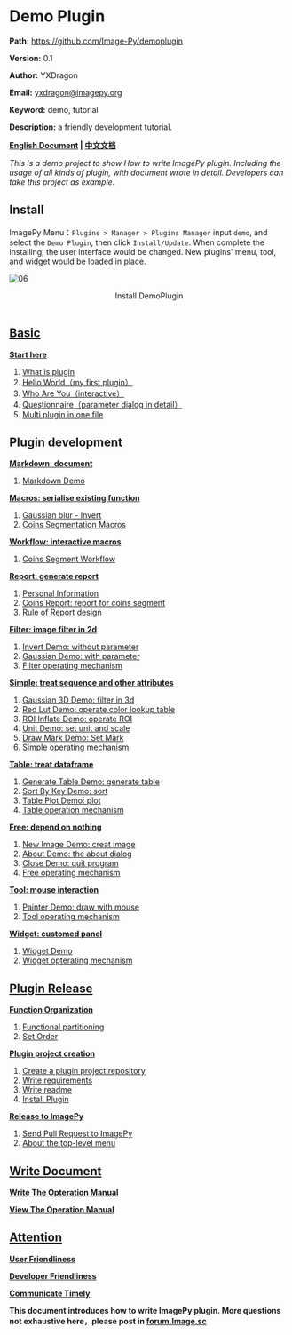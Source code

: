 # Demo Plugin

**Path:** https://github.com/Image-Py/demoplugin

**Version:** 0.1

**Author:** YXDragon

**Email:** yxdragon@imagepy.org

**Keyword:** demo, tutorial

**Description:** a friendly development tutorial.

**[English Document](README.md) | [中文文档](READMECN.md)**

*This is a demo project to show How to write ImagePy plugin. Including the usage of all kinds of plugin, with document wrote in detail. Developers can take this project as example.*



## Install

ImagePy Menu：`Plugins > Manager > Plugins Manager` input `demo`, and select the `Demo Plugin`, then click `Install/Update`. When complete the installing, the user interface would be changed. New plugins' menu, tool, and widget would be loaded in place.

![06](http://idoc.imagepy.org/demoplugin/06.png)
<div align=center>Install DemoPlugin</div><br>

## [Basic](doc/start.md)

**[Start here](doc/start.md)**

1. [What is plugin](doc/start.md#What-is-plugin)
2. [Hello World（my first plugin）](doc/start.md#Hello-World)
3. [Who Are You（interactive）](doc/start.md#Who-Are-You)
4. [Questionnaire（parameter dialog in detail）](doc/start.md#Questionnaire)
5. [Multi plugin in one file](doc/start.md#Implement-multi-plugins-in-one-file)



## Plugin development

**[Markdown: document](doc/markdown.md)**

1. [Markdown Demo](doc/markdown.md#MarkDown-Demo)

**[Macros: serialise existing function](doc/macros.md#Macros)**

1. [Gaussian blur - Invert](doc/macros.md#Gaussian-Blur-Then-Invert)
2. [Coins Segmentation Macros](doc/macros.md#Coins-Segmentation)

**[Workflow: interactive macros](doc/workflow.md)**

1. [Coins Segment Workflow](doc/workflow.md#Coins-Segmentation-Workflow)

**[Report: generate report](doc/report.md)**

1. [Personal Information](doc/report.md#Personal-Information)
2. [Coins Report: report for coins segment](doc/report.md#Coins-Segmentation)
3. [Rule of Report design](doc/report.md#Report-template-design-principles)

**[Filter: image filter in 2d](doc/filter.md)**

1. [Invert Demo: without parameter](doc/filter.md#Invert)
2. [Gaussian Demo: with parameter](doc/filter.md#Gaussian)
3. [Filter operating mechanism](doc/filter.md#Filter-operating-mechanism)

**[Simple: treat sequence and other attributes](doc/simple.md)**

1. [Gaussian 3D Demo: filter in 3d](doc/simple.md#Gaussian3D)
2. [Red Lut Demo: operate color lookup table](doc/simple.md#SetLUT)
3. [ROI Inflate Demo: operate ROI](doc/simple.md#Inflate-ROI)
4. [Unit Demo: set unit and scale](doc/simple.md#Set-Scale-And-Unit)
5. [Draw Mark Demo: Set Mark](doc/simple.md#Mark)
6. [Simple operating mechanism](doc/simple.md#Simple-operating-mechanism)

**[Table: treat dataframe](doc/table.md)**

1. [Generate Table Demo: generate table](doc/table.md#Generate-score-list)
2. [Sort By Key Demo: sort](doc/table.md#Sort-by-field)
3. [Table Plot Demo: plot](doc/table.md#Bar-Chart)
4. [Table operation mechanism](doc/table.md#Table-operation-mechanism)

**[Free: depend on nothing](doc/free.md)**

1. [New Image Demo: creat image](doc/free.md#Create-image)
2. [About Demo: the about dialog](doc/free.md#About-dialog-box)
3. [Close Demo: quit program](doc/free.md#Quit)
4. [Free operating mechanism](doc/free.md#Free-operating-mechanism)

**[Tool: mouse interaction](doc/tool.md)**

1. [Painter Demo: draw with mouse](doc/tool.md#Brush-Tool)
2. [Tool operating mechanism](doc/tool.md#Tool-operating-mechanism)

**[Widget: customed panel](doc/widget.md)**

1. [Widget Demo](doc/widget.md#Widget-Demo)
2. [Widget opterating mechanism](doc/widget.md#Widget-opterating-mechanism)



## [Plugin Release](doc/publish.md)

**[Function Organization](doc/publish.md#Function-organization)**

1. [Functional partitioning](doc/publish.md#Function-organization)
2. [Set Order](doc/publish.md#Set-Order)

**[Plugin project creation](doc/publish.md#Plugin-project-creation)**

1. [Create a plugin project repository](doc/publish.md#Plugin-project-creation)
2. [Write requirements](doc/publish.md#Plugin-project-creation)
3. [Write readme](doc/publish.md#Plugin-project-creation)
4. [Install Plugin](doc/publish.md#Plugin-project-creation)

**[Release to ImagePy](doc/publish.md#Release-to-ImagePy)**

1. [Send Pull Request to ImagePy](doc/publish.md#Release-to-ImagePy)
2. [About the top-level menu](doc/publish.md#Release-to-ImagePy)



## [Write Document](doc/document.md)

**[Write The Opteration Manual](doc/document.md#Write-The-Opteration-Manual)**

**[View The Operation Manual](doc/document.md#View-Operation-Manual)**



## [Attention](doc/attention.md#注意事项)

**[User Friendliness](doc/attention.md#User-Friendliness)**

**[Developer Friendliness](doc/attention.md#Developer-Friendliness)**

**[Communicate Timely](doc/attention.md#Communicate-Timely)**



**This document introduces how to write ImagePy plugin. More questions not exhaustive here，please post in [forum.Image.sc](https://forum.image.sc/)**